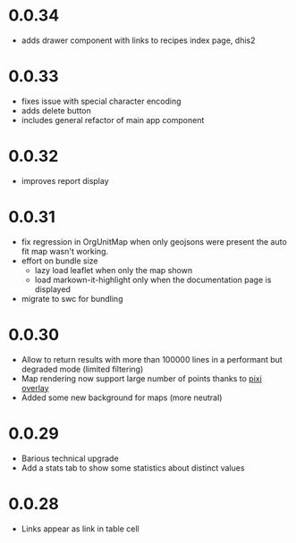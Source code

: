 # 0.0.34

* adds drawer component with links to recipes index page, dhis2

# 0.0.33

* fixes issue with special character encoding
* adds delete button
* includes general refactor of main app component

# 0.0.32

* improves report display

# 0.0.31

* fix regression in OrgUnitMap when only geojsons were present the auto fit map wasn't working.
* effort on bundle size
   * lazy load leaflet when only the map shown
   * load markown-it-highlight only when the documentation page is displayed
* migrate to swc for bundling   

# 0.0.30

* Allow to return results with more than 100000 lines in a performant but degraded mode (limited filtering)
* Map rendering now support large number of points thanks to [pixi overlay](https://github.com/BLSQ/dhis2-taskr/pull/43)
* Added some new background for maps (more neutral)

# 0.0.29

* Barious technical upgrade
* Add a stats tab to show some statistics about distinct values

# 0.0.28

* Links appear as link in table cell
